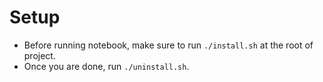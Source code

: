 # Setup

- Before running notebook, make sure to run `./install.sh` at the root of project.
- Once you are done, run `./uninstall.sh`.